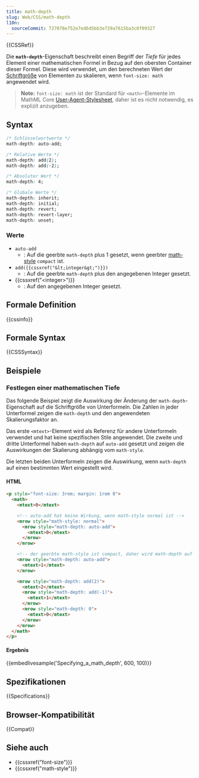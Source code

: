 ```yaml
---
title: math-depth
slug: Web/CSS/math-depth
l10n:
  sourceCommit: 727078e752e7ed645bb3e739a7615ba3c0f09327
---
```


{{CSSRef}}

Die **`math-depth`**-Eigenschaft beschreibt einen Begriff der _Tiefe_ für jedes Element einer mathematischen Formel in Bezug auf den obersten Container dieser Formel. Diese wird verwendet, um den berechneten Wert der [Schriftgröße](/de/docs/Web/CSS/font-size) von Elementen zu skalieren, wenn `font-size: math` angewendet wird.

> **Note:** `font-size: math` ist der Standard für `<math>`-Elemente im MathML Core [User-Agent-Stylesheet](https://w3c.github.io/mathml-core/#user-agent-stylesheet), daher ist es nicht notwendig, es explizit anzugeben.

## Syntax

```css
/* Schlüsselwortwerte */
math-depth: auto-add;

/* Relative Werte */
math-depth: add(2);
math-depth: add(-2);

/* Absoluter Wert */
math-depth: 4;

/* Globale Werte */
math-depth: inherit;
math-depth: initial;
math-depth: revert;
math-depth: revert-layer;
math-depth: unset;
```

### Werte

- `auto-add`
  - : Auf die geerbte `math-depth` plus 1 gesetzt, wenn geerbter [math-style](/de/docs/Web/CSS/math-style) `compact` ist.
- `add({{cssxref("&lt;integer&gt;")}})`
  - : Auf die geerbte `math-depth` plus den angegebenen Integer gesetzt.
- {{cssxref("&lt;integer&gt;")}}
  - : Auf den angegebenen Integer gesetzt.

## Formale Definition

{{cssinfo}}

## Formale Syntax

{{CSSSyntax}}

## Beispiele

### Festlegen einer mathematischen Tiefe

Das folgende Beispiel zeigt die Auswirkung der Änderung der `math-depth`-Eigenschaft auf die Schriftgröße von Unterformeln.
Die Zahlen in jeder Unterformel zeigen die `math-depth` und den angewendeten Skalierungsfaktor an.

Das erste `<mtext>`-Element wird als Referenz für andere Unterformeln verwendet und hat keine spezifischen Stile angewendet.
Die zweite und dritte Unterformel haben `math-depth` auf `auto-add` gesetzt und zeigen die Auswirkungen der Skalierung abhängig vom `math-style`.

Die letzten beiden Unterformeln zeigen die Auswirkung, wenn `math-depth` auf einen bestimmten Wert eingestellt wird.

#### HTML

```html
<p style="font-size: 3rem; margin: 1rem 0">
  <math>
    <mtext>0</mtext>

    <!-- auto-add hat keine Wirkung, wenn math-style normal ist -->
    <mrow style="math-style: normal">
      <mrow style="math-depth: auto-add">
        <mtext>0</mtext>
      </mrow>
    </mrow>

    <!-- der geerbte math-style ist compact, daher wird math-depth auf 1 gesetzt -->
    <mrow style="math-depth: auto-add">
      <mtext>1</mtext>
    </mrow>

    <mrow style="math-depth: add(2)">
      <mtext>2</mtext>
      <mrow style="math-depth: add(-1)">
        <mtext>1</mtext>
      </mrow>
      <mrow style="math-depth: 0">
        <mtext>0</mtext>
      </mrow>
    </mrow>
  </math>
</p>
```

#### Ergebnis

{{embedlivesample('Specifying_a_math_depth', 600, 100)}}

## Spezifikationen

{{Specifications}}

## Browser-Kompatibilität

{{Compat}}

## Siehe auch

- {{cssxref("font-size")}}
- {{cssxref("math-style")}}
